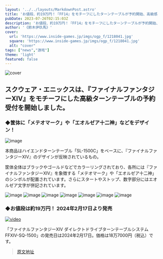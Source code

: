 ```yaml
---
layout: '../../layouts/MarkdownPost.astro'
title: 'お値段、約19万円！『FF14』をモチーフにしたターンテーブルが予約開始、高級感あふれる「エオルゼア十二神」デザインに胸踊る'
pubDate: 2023-07-26T02:15:03Z
description: 'お値段、約19万円！『FF14』をモチーフにしたターンテーブルが予約開始、高級感あふれる「エオルゼア十二神」デザインに胸踊る'
author: '《鈴木伊玖馬》'
cover:
  url: 'https://www.inside-games.jp/imgs/ogp_f/1218041.jpg'
  square: 'https://www.inside-games.jp/imgs/ogp_f/1218041.jpg'
  alt: "cover"
tags: ["news","游戏"]
theme: 'light'
featured: false
---
```


![cover](https://www.inside-games.jp/imgs/ogp_f/1218041.jpg)

## スクウェア・エニックスは、『ファイナルファンタジーXIV』をモチーフにした高級ターンテーブルの予約受付を開始しました。

### ◆筐体に「メテオマーク」や「エオルゼア十二神」などをデザイン！

![image](https://www.inside-games.jp/imgs/zoom/1218030.png)

本商品はハイエンドターンテーブル「SL-1500C」をベースに、『ファイナルファンタジーXIV』のデザインが反映されているもの。

筐体全体はブラックやゴールドなどでカラーリングされており、各所には『ファイナルファンタジーXIV』を象徴する「メテオマーク」や「エオルゼア十二神」のシンボルが配置されています。さらにスタートやストップ、数字部分にはエオルゼア文字が併記されています。

![image](https://www.inside-games.jp/imgs/zoom/1218031.png)
![image](https://www.inside-games.jp/imgs/zoom/1218032.png)
![image](https://www.inside-games.jp/imgs/zoom/1218033.png)
![image](https://www.inside-games.jp/imgs/zoom/1218034.png)
![image](https://www.inside-games.jp/imgs/zoom/1218035.png)
![image](https://www.inside-games.jp/imgs/zoom/1218036.png)
![image](https://www.inside-games.jp/imgs/zoom/1218037.png)

### ◆お値段は約19万円！ 2024年2月17日より発売

[![video](https://img.youtube.com/vi/3iUFqiaqXos/0.jpg)](https://www.youtube.com/watch?v=3iUFqiaqXos)

「ファイナルファンタジーXIV ダイレクトドライブターンテーブルシステム FFXIV-SQ-1500」の発売日は2024年2月17日。価格は18万7000円（税込）です。

>[原文地址](https://www.inside-games.jp/article/2023/07/26/147409.html)  